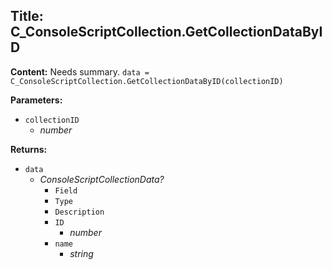 ## Title: C_ConsoleScriptCollection.GetCollectionDataByID

**Content:**
Needs summary.
`data = C_ConsoleScriptCollection.GetCollectionDataByID(collectionID)`

**Parameters:**
- `collectionID`
  - *number*

**Returns:**
- `data`
  - *ConsoleScriptCollectionData?*
    - `Field`
    - `Type`
    - `Description`
    - `ID`
      - *number*
    - `name`
      - *string*